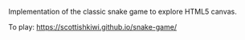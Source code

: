 Implementation of the classic snake game to explore HTML5 canvas. 

To play: https://scottishkiwi.github.io/snake-game/
